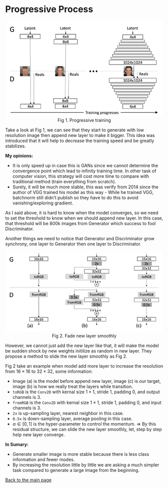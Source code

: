 # Progressive Process

<center>
<img src="./../image/Pro1.png" alt="Structure" width="500">
<figcaption>
Fig 1. Progressive training
</figcaption>
</center>

Take a look at Fig 1, we can see that they start to generate with low resolution image then append new layer to make it bigger. This idea was introduced that it will help to decrease the training speed and be greatly stabilizes.

**My opinions:**
* It is only speed up in case this is GANs since we cannot determine the convergence point which lead to infinity training time. In other task of computer vision, this strategy will cost more time to compare with traditional method (train everything from scratch).
* Surely, it will be much more stable, this was verify from 2014 since the author of VGG trained his model as this way - While he trained VGG, batchnorm still didn't publish so they have to do this to avoid vanishing/exploring gradient.

As I said above, it is hard to know when the model converges, so we need to set the threshold to know when we should append new layer. In this case, that threshold will be 800k images from Generator which success to fool Discriminator.

Another things we need to notice that Generator and Discriminator grow synchrony, one layer to Generator then one layer to Discriminator.

<center>
<img src="./../image/ProgansMain2.png" alt="Structure" width="500">
<figcaption>
Fig 2. Fade new layer smoothly
</figcaption>
</center>

However, we cannot just add the new layer like that, it will make the model be sudden shock by new weights initilize as random in new layer. They propose a method to slide the new layer smoothly as Fig 2.

Fig 2 take an example when model add more layer to increase the resolution from $16\times16$ to $32\times32$, some information:

* Image (a) is the model before append new layer, image (c) is our target, image (b) is how we really treat the layers while transition.
* `toRGB` is the `Conv2D` with kernal size $1\times1$, stride 1, padding 0, and output channels is 3.
* `fromRGB` is the `Conv2D` with kernal size $1\times1$, stride 1, padding 0, and input channels is 3.
* `2x` is up-sampling layer, nearest neighbor in this case.
* `0.5x` is down-sampling layer, average pooling in this case.
* $\alpha\in[0,1]$ is the hyper-parameter to control the momentum.
$\Rightarrow$ By this residual structure, we can slide the new layer smoothly, let, step by step help new layer converge.

**In Sumary:**
* Generate smaller image is more stable because there is less class information and fewer modes.
* By increasing the resolution little by little we are asking a much simpler task compared to generate a large image from the beginning.

[Back to the main page](summary.md)